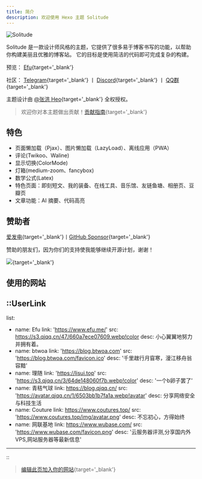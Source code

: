 ```yaml
---
title: 简介
description: 欢迎使用 Hexo 主题 Solitude
---
```


![Solitude](https://s3.qjqq.cn/47/66210db68b7f2.webp!color)

Solitude 是一款设计师风格的主题，它提供了很多易于博客书写的功能，以帮助你构建美丽且优雅的博客站。
它的目标是使用简洁的代码即可完成复杂的构建。

预览： [Efu](https://www.efu.me/){target='_blank'}

社区： [Telegram](https://t.me/solitudePro){target='_blank'} 丨 [Discord](https://discord.gg/Y8VEvVgW){target='_blank'} 丨 [QQ群](https://qm.qq.com/q/mYIJRTqo0w){target='_blank'}

主题设计由 [@张洪 Heo](https://github.com/zhheo){target='_blank'} 全权授权。

> 欢迎你对本主题做出贡献！[贡献指南](https://github.com/valor-x/hexo-theme-solitude/blob/main/CONTRIBUTING.md){target='_blank'}

## 特色

- 页面懒加载（Pjax）、图片懒加载（LazyLoad）、离线应用（PWA）
- 评论(Twikoo、Waline)
- 显示切换(ColorMode)
- 灯箱(medium-zoom、fancybox)
- 数学公式(Latex)
- 特色页面：即刻短文、我的装备、在线工具、音乐馆、友链鱼塘、相册页、豆瓣页
- 文章功能：AI 摘要、代码高亮

## 赞助者

[爱发电](https://afdian.net/a/everfu){target='_blank'}丨[GitHub Sponsor](https://github.com/sponsors/everfu){target='_blank'}

赞助的朋友们，因为你们的支持使我能够继续开源计划，谢谢！

[![](https://fastly.jsdelivr.net/gh/efuo/static/sponsors.svg)](https://fastly.jsdelivr.net/gh/efuo/static/sponsors.svg){target='_blank'}

## 使用的网站

::UserLink
---
list:
  - name: Efu
    link: 'https://www.efu.me/'
    src: https://s3.qjqq.cn/47/660a7ece07609.webp!color
    desc: 小心翼翼地努力并拥有着。
  - name: btwoa
    link: 'https://blog.btwoa.com'
    src: 'https://blog.btwoa.com/favicon.ico'
    desc: '千里趖行月窅寒，漫江移舟翁容黯'
  - name: 理随
    link: 'https://lisui.top'
    src: 'https://s3.qjqq.cn/3/64de148060f7b.webp!color'
    desc: '一个b卵子罢了'
  - name: 青秸气球
    link: https://blog.qjqq.cn/
    src: 'https://avatar.qjqq.cn/1/6503bb1b7fa1a.webp!avatar'
    desc: 分享网络安全与科技生活
  - name: Couture
    link: https://www.coutures.top/
    src: 'https://www.coutures.top/img/avatar.png'
    desc: 不忘初心，方得始终
  - name: 网联基地
    link: https://www.wubase.com/
    src: 'https://www.wubase.com/favicon.png'
    desc: '云服务器评测,分享国内外VPS,网站服务器等最新信息'
---
::

> [编辑此页加入你的网站](https://github.com/efuo/docs/edit/main/content/1.getting-started/1.index.md){target='_blank'}
